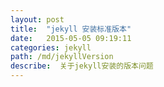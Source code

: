 ```yaml
---
layout: post
title:  "jekyll 安装标准版本"
date:   2015-05-05 09:19:11
categories: jekyll
path: /md/jekyllVersion
describe:  关于jekyll安装的版本问题
---
```


